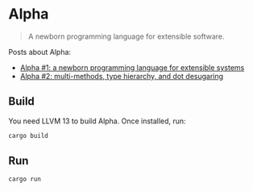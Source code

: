 # Alpha
> A newborn programming language for extensible software.

Posts about Alpha:
- [Alpha #1: a newborn programming language for extensible systems](https://www.alexeyshmalko.com/alpha-1/)
- [Alpha #2: multi-methods, type hierarchy, and dot desugaring](https://www.alexeyshmalko.com/alpha-2/)

## Build
You need LLVM 13 to build Alpha. Once installed, run:
```sh
cargo build
```

## Run
```sh
cargo run
```
